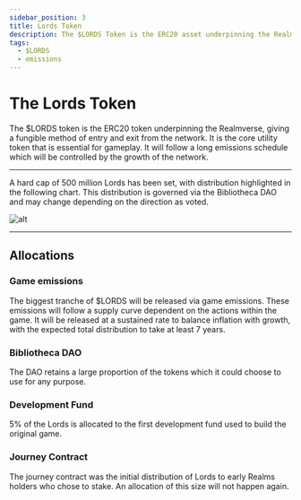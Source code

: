 ```yaml
---
sidebar_position: 3
title: Lords Token
description: The $LORDS Token is the ERC20 asset underpinning the Realmverse and beyond, giving a fungible method of entry and exit from the platform, as well as trading various assets and aligning the interests of Realm owners and other stakeholders.
tags:
  - $LORDS
  - emissions
---
```


# The Lords Token

The $LORDS token is the ERC20 token underpinning the Realmverse, giving a fungible method of entry and exit from the network. It is the core utility token that is essential for gameplay. It will follow a long emissions schedule which will be controlled by the growth of the network.




---


A hard cap of 500 million Lords has been set, with distribution highlighted in the following chart. This distribution is governed via the Bibliotheca DAO and may change depending on the direction as voted.

![alt](/img/allocation.png)



---
## Allocations

### Game emissions

The biggest tranche of $LORDS will be released via game emissions. These emissions will follow a supply curve dependent on the actions within the game. It will be released at a sustained rate to balance inflation with growth, with the expected total distribution to take at least 7 years.

### Bibliotheca DAO

The DAO retains a large proportion of the tokens which it could choose to use for any purpose.

### Development Fund

5% of the Lords is allocated to the first development fund used to build the original game.

### Journey Contract

The journey contract was the initial distribution of Lords to early Realms holders who chose to stake. An allocation of this size will not happen again.


